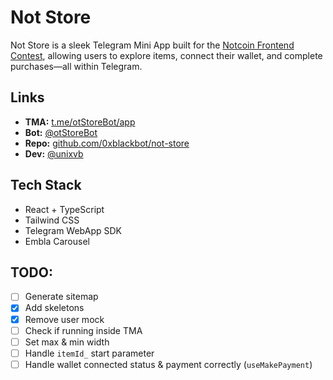 # Not Store

Not Store is a sleek Telegram Mini App built for the [Notcoin Frontend Contest](https://contest.notco.in/dev-frontend), allowing users to explore items, connect their wallet, and complete purchases—all within Telegram.

## Links

- **TMA:** [t.me/otStoreBot/app](https://t.me/otStoreBot/app)  
- **Bot:** [@otStoreBot](https://t.me/otStoreBot)  
- **Repo:** [github.com/0xblackbot/not-store](https://github.com/0xblackbot/not-store)  
- **Dev:** [@unixvb](https://t.me/unixvb)

## Tech Stack

- React + TypeScript
- Tailwind CSS
- Telegram WebApp SDK
- Embla Carousel

## TODO:

- [ ] Generate sitemap  
- [X] Add skeletons  
- [X] Remove user mock  
- [ ] Check if running inside TMA  
- [ ] Set max & min width  
- [ ] Handle `itemId_` start parameter  
- [ ] Handle wallet connected status & payment correctly (`useMakePayment`)
